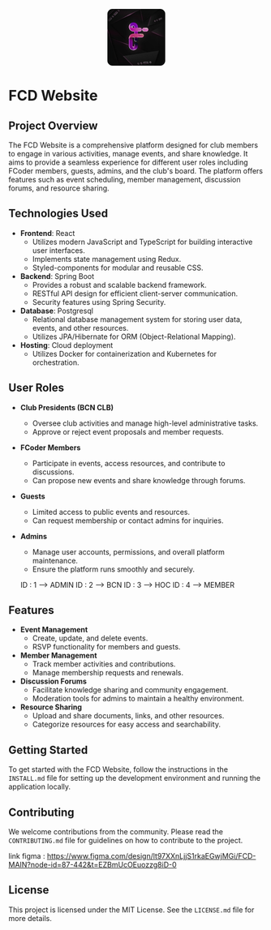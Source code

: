 <p align="center">
  <img src="icon.png" alt="FCD Logo" />
</p>

# FCD Website

## Project Overview

The FCD Website is a comprehensive platform designed for club members to engage in various activities, manage events, and share knowledge. It aims to provide a seamless experience for different user roles including FCoder members, guests, admins, and the club's board. The platform offers features such as event scheduling, member management, discussion forums, and resource sharing.

## Technologies Used

- **Frontend**: React
  - Utilizes modern JavaScript and TypeScript for building interactive user interfaces.
  - Implements state management using Redux.
  - Styled-components for modular and reusable CSS.
- **Backend**: Spring Boot
  - Provides a robust and scalable backend framework.
  - RESTful API design for efficient client-server communication.
  - Security features using Spring Security.
- **Database**: Postgresql
  - Relational database management system for storing user data, events, and other resources.
  - Utilizes JPA/Hibernate for ORM (Object-Relational Mapping).
- **Hosting**: Cloud deployment
  - Utilizes Docker for containerization and Kubernetes for orchestration.

## User Roles

- **Club Presidents (BCN CLB)**
  - Oversee club activities and manage high-level administrative tasks.
  - Approve or reject event proposals and member requests.
- **FCoder Members**
  - Participate in events, access resources, and contribute to discussions.
  - Can propose new events and share knowledge through forums.
- **Guests**
  - Limited access to public events and resources.
  - Can request membership or contact admins for inquiries.
- **Admins**

  - Manage user accounts, permissions, and overall platform maintenance.
  - Ensure the platform runs smoothly and securely.

  ID : 1 --> ADMIN
  ID : 2 --> BCN
  ID : 3 --> HOC
  ID : 4 --> MEMBER

## Features

- **Event Management**
  - Create, update, and delete events.
  - RSVP functionality for members and guests.
- **Member Management**
  - Track member activities and contributions.
  - Manage membership requests and renewals.
- **Discussion Forums**
  - Facilitate knowledge sharing and community engagement.
  - Moderation tools for admins to maintain a healthy environment.
- **Resource Sharing**
  - Upload and share documents, links, and other resources.
  - Categorize resources for easy access and searchability.

## Getting Started

To get started with the FCD Website, follow the instructions in the `INSTALL.md` file for setting up the development environment and running the application locally.

## Contributing

We welcome contributions from the community. Please read the `CONTRIBUTING.md` file for guidelines on how to contribute to the project.

link figma : https://www.figma.com/design/lt97XXnLjjS1rkaEGwjMGi/FCD-MAIN?node-id=87-442&t=EZBmUcOEuozzg8iD-0

## License

This project is licensed under the MIT License. See the `LICENSE.md` file for more details.
